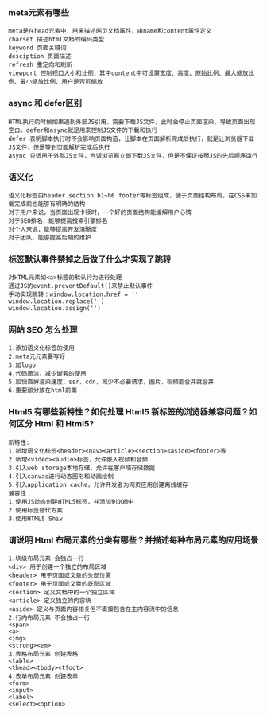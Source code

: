 ### meta元素有哪些
```
meta是在head元素中，用来描述网页文档属性，由name和content属性定义
charset 描述html文档的编码类型
keyword 页面关键词
desciption 页面描述
refresh 重定向和刷新
viewport 控制视口大小和比例，其中content中可设置宽度、高度、原始比例、最大缩放比例、最小缩放比例、用户是否可缩放
```
### async 和 defer区别

```
HTML执行的时候如果遇到外部JS引用，需要下载JS文件，此时会停止页面渲染，导致页面出现空白。defer和async就是用来控制JS文件的下载和执行
defer 表明脚本执行时不会影响页面构造，让脚本在页面解析完成后执行，就是让浏览器下载JS文件，但是等到页面解析完成后执行
async 只适用于外部JS文件，告诉浏览器立即下载JS文件，但是不保证按照JS的先后顺序运行
```

### 语义化

```
语义化标签由header section h1~h6 footer等标签组成，便于页面结构布局，在CSS未加载完成前也能够有明确的结构
对于用户来说，当页面出现卡顿时，一个好的页面结构能缓解用户心情
对于SEO排名，能够提高搜索引擎排名
对个人来说，能够提高开发清晰度
对于团队，能够提高后期的维护
```

### 标签默认事件禁掉之后做了什么才实现了跳转
```
对HTML元素如<a>标签的默认行为进行处理
通过JS的event.preventDefault()来禁止默认事件
手动实现跳转：window.location.href = ''
window.location.replace('')
window.location.assign('')
```
### 网站 SEO 怎么处理

```
1.添加语义化标签的使用
2.meta元元素要写好
3.加logo
4.代码简洁，减少嵌套的使用
5.加快首屏渲染速度，ssr，cdn，减少不必要请求，图片，视频能合并就合并
6.重要部分放在html前面
```
### Html5 有哪些新特性？如何处理 Html5 新标签的浏览器兼容问题？如何区分 Html 和 Html5?

```
新特性:
1.新增语义化标签<header><nav><article><section><aside><footer>等
2.新增<video><audio>标签，允许嵌入视频和音频
3.引入web storage本地存储，允许在客户端存储数据
4.引入canvas进行动态图形和动画绘制
5.引入application cache，允许开发者为网页应用创建离线缓存
兼容性：
1.使用JS动态创建HTML5标签，并添加到DOM中
2.使用标签替代方案
3.使用HTML5 Shiv
```
### 请说明 Html 布局元素的分类有哪些？并描述每种布局元素的应用场景

```
1.块级布局元素 会独占一行
<div> 用于创建一个独立的布局区域
<header> 用于页面或文章的头部位置
<footer> 用于页面或文章的底部区域
<section> 定义文档中的一个独立区域
<article> 定义独立的内容块
<aside> 定义与页面内容相关但不直接包含在主内容流中的信息
2.行内布局元素 不会独占一行
<span> 
<a>
<img>
<strong><em>
3.表格布局元素 创建表格
<table>
<thead><tbody><tfoot>
4.表单布局元素 创建表单
<form>
<input>
<label>
<select><option>
```



